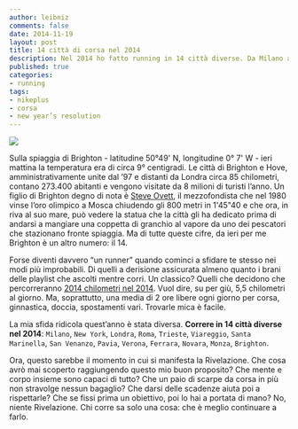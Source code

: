 ```yaml
---
author: leibniz
comments: false
date: 2014-11-19
layout: post
title: 14 città di corsa nel 2014 
description: Nel 2014 ho fatto running in 14 città diverse. Da Milano a Brighton ecco la lista dei luoghi che ho visto correndo.
published: true
categories:
- running
tags:
- nikeplus
- corsa
- new year’s resolution
---
```

![](http://leibniz.me/images/vault/brighton.jpg)

Sulla spiaggia di Brighton - latitudine 50°49' N, longitudine  0° 7' W - ieri mattina la temperatura era di circa 9° centigradi. Le città di Brighton e Hove, amministrativamente unite dal ’97 e distanti da Londra circa 85 chilometri, contano 273.400 abitanti e vengono visitate da 8 milioni di turisti l’anno. Un figlio di Brighton degno di nota è [Steve Ovett](https://it.wikipedia.org/wiki/Steve_Ovett), il mezzofondista che nel 1980 vinse l’oro olimpico a Mosca chiudendo gli 800 metri in 1'45"40 e che ora, in riva al suo mare, può vedere la statua che la città gli ha dedicato prima di andarsi a mangiare una coppetta di granchio al vapore da uno dei pescatori che stazionano fronte spiaggia. Ma di tutte queste cifre, da ieri per me Brighton è un altro numero: il 14. 

Forse diventi davvero “un runner” quando cominci a sfidare te stesso nei modi più improbabili. Di quelli a derisione assicurata almeno quanto i brani delle playlist che ascolti mentre corri. Un classico? Quelli che decidono che percorreranno [2014 chilometri nel 2014](https://www.nike.com/community/en_US/communities/2014IN2014). Vuol dire, su per giù, 5,5 chilometri al giorno. Ma, soprattutto, una media di 2 ore libere ogni giorno per corsa, ginnastica, doccia, spostamenti vari. Trovarle mica è facile.

La mia sfida ridicola quest’anno è stata diversa. **Correre in 14 città diverse nel 2014**: `Milano`, `New York`, `Londra`, `Roma`, `Trieste`, `Viareggio`, `Santa Marinella`, `San Venanzo`, `Pavia`, `Verona`, `Ferrara`, `Novara`, `Monza`, `Brighton`.  

Ora, questo sarebbe il momento in cui si manifesta la Rivelazione. Che cosa avrò mai scoperto raggiungendo questo mio buon proposito? Che mente e corpo insieme sono capaci di tutto? Che un paio di scarpe da corsa in più non stravolge nessun bagaglio? Che darsi delle scadenze aiuta poi a rispettarle? Che se fissi prima un obiettivo, poi lo hai a portata di mano? No, niente Rivelazione. Chi corre sa solo una cosa: che è meglio continuare a farlo.